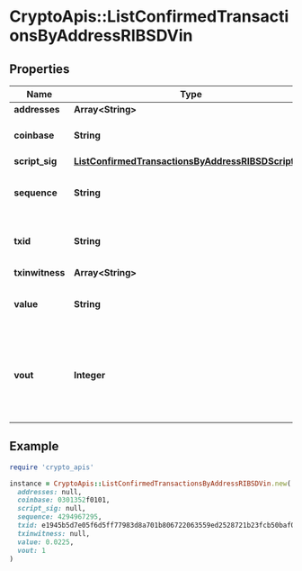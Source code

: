 # CryptoApis::ListConfirmedTransactionsByAddressRIBSDVin

## Properties

| Name | Type | Description | Notes |
| ---- | ---- | ----------- | ----- |
| **addresses** | **Array&lt;String&gt;** |  |  |
| **coinbase** | **String** | Represents the coinbase hex. |  |
| **script_sig** | [**ListConfirmedTransactionsByAddressRIBSDScriptSig**](ListConfirmedTransactionsByAddressRIBSDScriptSig.md) |  |  |
| **sequence** | **String** | Represents the script sequence number. |  |
| **txid** | **String** | Represents the reference transaction identifier. | [optional] |
| **txinwitness** | **Array&lt;String&gt;** |  |  |
| **value** | **String** | Represents the sent/received amount. |  |
| **vout** | **Integer** | It refers to the index of the output address of this transaction. The index starts from 0. | [optional] |

## Example

```ruby
require 'crypto_apis'

instance = CryptoApis::ListConfirmedTransactionsByAddressRIBSDVin.new(
  addresses: null,
  coinbase: 0301352f0101,
  script_sig: null,
  sequence: 4294967295,
  txid: e1945b5d7e05f6d5ff77983d8a701b806722063559ed2528721b23fcb50baf06,
  txinwitness: null,
  value: 0.0225,
  vout: 1
)
```

